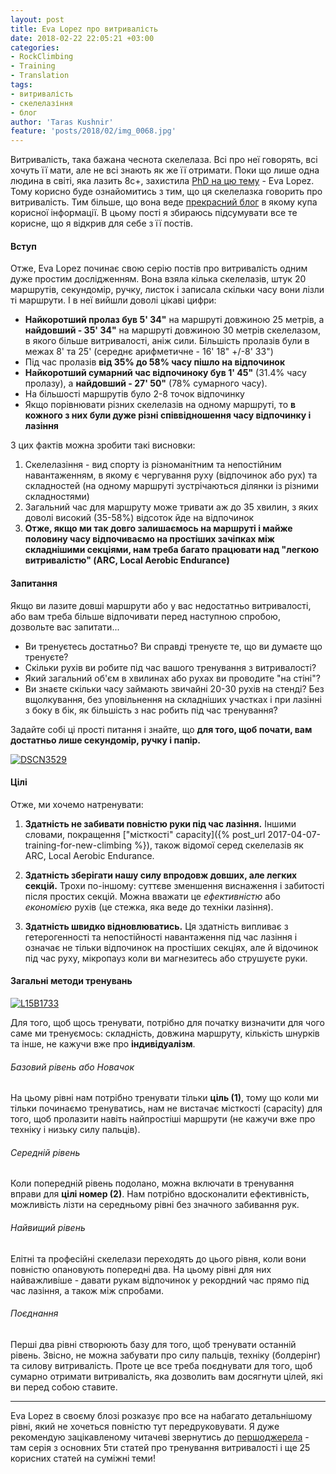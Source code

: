 ```yaml
---
layout: post
title: Eva Lopez про витривалість
date: 2018-02-22 22:05:21 +03:00
categories:
- RockClimbing
- Training
- Translation
tags:
- витривалість
- скелелазіння
- блог
author: 'Taras Kushnir'
feature: 'posts/2018/02/img_0068.jpg'
---
```


Витривалість, така бажана чеснота скелелаза. Всі про неї говорять, всі хочуть її мати, але не всі знають як же її отримати. Поки що лише одна людина в світі, яка лазить 8с+, захистила [PhD на цю тему](https://ruidera.uclm.es/xmlui/bitstream/handle/10578/5402/TESIS%20L%C3%B3pez%20Rivera.pdf?sequence=1) - Eva Lopez. Тому корисно буде ознайомитись з тим, що ця скелелазка говорить про витривалість. Тим більше, що вона веде [прекрасний блог](https://en-eva-lopez.blogspot.com) в якому купа корисної інформації. В цьому пості я збираюсь підсумувати все те корисне, що я відкрив для себе з її постів.

<!--more-->

#### Вступ

Отже, Eva Lopez починає свою серію постів про витривалість одним дуже простим дослідженням. Вона взяла кілька скелелазів, штук 20 маршрутів, секундомір, ручку, листок і записала скільки часу вони лізли ті маршрути. І в неї вийшли доволі цікаві цифри:

* **Найкоротший пролаз був 5' 34"** на маршруті довжиною 25 метрів, а **найдовший - 35' 34"** на маршруті довжиною 30 метрів скелелазом, в якого більше витривалості, аніж сили. Більшість пролазів були в межах 8' та 25' (середнє арифметичне - 16' 18" +/-8' 33")
* Під час пролазів **від 35% до 58% часу пішло на відпочинок**
* **Найкоротший сумарний час відпочиноку був 1' 45"** (31.4% часу пролазу), а **найдовший - 27' 50"** (78% сумарного часу).
* На більшості маршрутів було 2-8 точок відпочинку
* Якщо порівнювати різних скелелазів на одному маршруті, то **в кожного з них були дуже різні співвідношення часу відпочинку і лазіння**

З цих фактів можна зробити такі висновки:

1. Скелелазіння - вид спорту із різноманітним та непостійним навантаженням, в якому є чергування руху (відпочинок або рух) та складностей (на одному маршруті зустрічаються ділянки із різними складностями)
2. Загальний час для маршруту може тривати аж до 35 хвилин, з яких доволі високий (35-58%) відсоток йде на відпочинок
3. **Отже, якщо ми так довго залишаємось на маршруті і майже половину часу відпочиваємо на простіших зачіпках між складнішими секціями, нам треба багато працювати над "легкою витривалістю" (ARC, Local Aerobic Endurance)**

#### Запитання

Якщо ви лазите довші маршрути або у вас недостатньо витривалості, або вам треба більше відпочивати перед наступною спробою, дозвольте вас запитати...

* Ви тренуєтесь достатньо? Ви справді тренуєте те, що ви думаєте що тренуєте?
* Скільки рухів ви робите під час вашого тренування з витривалості?
* Який загальний об'єм в хвилинах або рухах ви проводите "на стіні"?
* Ви знаєте скільки часу займають звичайні 20-30 рухів на стенді? Без вщолкування, без уповільнення на складніших участках і при лазінні з боку в бік, як більшість з нас робить під час тренування?

Задайте собі ці прості питання і знайте, що **для того, щоб почати, вам достатньо лише секундомір, ручку і папір.**

<a data-flickr-embed="true"  href="https://www.flickr.com/photos/ribtoks/9140108437/in/album-72157634337229954/" title="DSCN3529"><img src="https://farm3.staticflickr.com/2878/9140108437_d16b9426b1_b.jpg" alt="DSCN3529"></a>

#### Цілі

Отже, ми хочемо натренувати:

1. **Здатність не забивати повністю руки під час лазіння.**
Іншими словами, покращення ["місткості" capacity]({% post_url 2017-04-07-training-for-new-climbing %}), також відомої серед скелелазів як ARC, Local Aerobic Endurance.

2. **Здатність зберігати нашу силу впродовж довших, але легких секцій.**
Трохи по-іншому: суттєве зменшення виснаження і забитості після простих секцій. Можна вважати це _ефективністю_ або _економією_ рухів (це стежка, яка веде до техніки лазіння).

3. **Здатність швидко відновлюватись.**
Ця здатність випливає з гетерогенності та непостійності навантаження під час лазіння і означає не тільки відпочинок на простіших секціях, але й відочинок під час руху, мікропауз коли ви магнезитесь або струшуєте руки.

#### Загальні методи тренувань

<a data-flickr-embed="true"  href="https://www.flickr.com/photos/ribtoks/31267747606/in/album-72157673192289944/" title="L15B1733"><img src="https://farm6.staticflickr.com/5611/31267747606_0922019e92_b.jpg" alt="L15B1733"></a>

Для того, щоб щось тренувати, потрібно для початку визначити для чого саме ми тренуємось: складність, довжина маршруту, кількість шнурків та інше, не кажучи вже про **індивідуалізм**.

###### Базовий рівень або Новачок

На цьому рівні нам потрібно тренувати тільки **ціль (1)**, тому що коли ми тільки починаємо тренуватись, нам не вистачає місткості (capacity) для того, щоб пролазити навіть найпростіші маршрути (не кажучи вже про техніку і низьку силу пальців).

###### Середній рівень

Коли попередній рівень подолано, можна включати в тренування вправи для **цілі номер (2)**. Нам потрібно вдосконалити ефективність, можливість лізти на середньому рівні без значного забивання рук.

###### Найвищий рівень

Елітні та професійні скелелази переходять до цього рівня, коли вони повністю опановують попередні два. На цьому рівні для них найважливіше - давати рукам відпочинок у рекордний час прямо під час лазіння, а також між спробами.

###### Поєднання

Перші два рівні створюють базу для того, щоб тренувати останній рівень. Звісно, не можна забувати про силу пальців, техніку (болдерінг) та силову витривалість. Проте це все треба поєднувати для того, щоб сумарно отримати витривалість, яка дозволить вам досягнути цілей, які ви перед собою ставите.

<hr>

Eva Lopez в своєму блозі розказує про все на набагато детальнішому рівні, який не хочеться повністю тут передруковувати. Я дуже рекомендую зацікавленому читачеві звернутись до [першоджерела](https://en-eva-lopez.blogspot.com/2014/11/update-endurance-training-in-sport.html) - там серія з основних 5ти статей про тренування витривалості і ще 25 корисних статей на суміжні теми!

<script async src="//embedr.flickr.com/assets/client-code.js" charset="utf-8"></script>